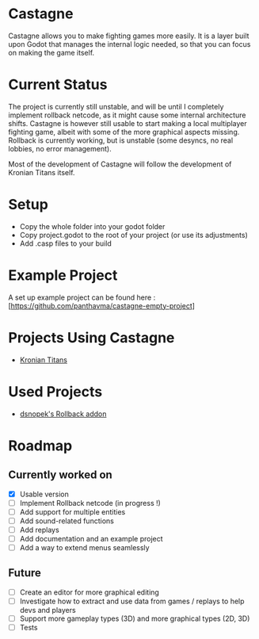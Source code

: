 # Castagne
Castagne allows you to make fighting games more easily. It is a layer built upon Godot that manages the internal logic needed, so that you can focus on making the game itself.

# Current Status
The project is currently still unstable, and will be until I completely implement rollback netcode, as it might cause some internal architecture shifts. Castagne is however still usable to start making a local multiplayer fighting game, albeit with some of the more graphical aspects missing.
Rollback is currently working, but is unstable (some desyncs, no real lobbies, no error management).

Most of the development of Castagne will follow the development of Kronian Titans itself.

# Setup
- Copy the whole folder into your godot folder
- Copy project.godot to the root of your project (or use its adjustments)
- Add .casp files to your build

# Example Project
A set up example project can be found here : [https://github.com/panthavma/castagne-empty-project]

# Projects Using Castagne
- [Kronian Titans](https://oddgeargames.itch.io/kronian-titans)

# Used Projects
- [dsnopek's Rollback addon]()


# Roadmap

## Currently worked on

- [X] Usable version
- [ ] Implement Rollback netcode (in progress !)
- [ ] Add support for multiple entities
- [ ] Add sound-related functions
- [ ] Add replays
- [ ] Add documentation and an example project
- [ ] Add a way to extend menus seamlessly

## Future

- [ ] Create an editor for more graphical editing
- [ ] Investigate how to extract and use data from games / replays to help devs and players
- [ ] Support more gameplay types (3D) and more graphical types (2D, 3D)
- [ ] Tests
